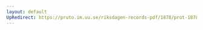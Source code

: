 ```yaml
---
layout: default
UpRedirect: https://pruto.im.uu.se/riksdagen-records-pdf/1878/prot-1878--fk--025/prot-1878--fk--025_043.pdf
---
```

